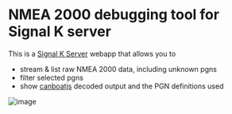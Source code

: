 # NMEA 2000 debugging tool for Signal K server

This is a [Signal K Server](https://github.com/SignalK/signalk-server) webapp that allows you to

- stream & list raw NMEA 2000 data, including unknown pgns
- filter selected pgns
- show [canboatjs](https://github.com/canboat/canboatjs) decoded output and the PGN definitions used

![image](https://github.com/tkurki/n2k-debug/assets/1049678/eba5bdb4-8ef5-4cb6-993d-a53721e79fec)
